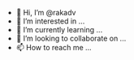 - 👋 Hi, I’m @rakadv
- 👀 I’m interested in ...
- 🌱 I’m currently learning ...
- 💞️ I’m looking to collaborate on ...
- 📫 How to reach me ...

<!---
rakadv/rakadv is a ✨ special ✨ repository because its `README.md` (this file) appears on your GitHub profile.
You can click the Preview link to take a look at your changes.
--->

